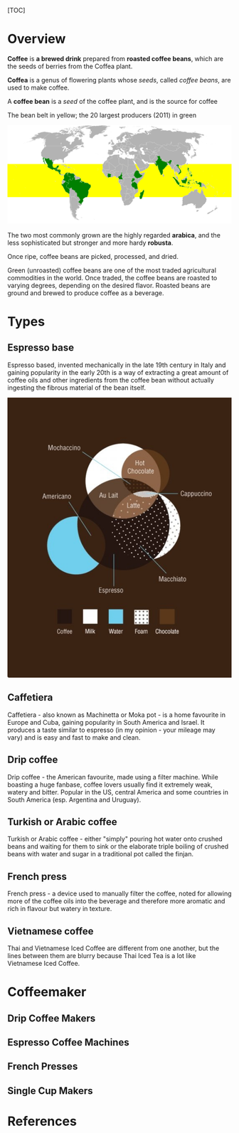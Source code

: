 [TOC]

# Overview

**Coffee** is **a brewed drink** prepared from **roasted coffee beans**,
which are the seeds of berries from the Coffea plant.

**Coffea** is a genus of flowering plants whose *seeds*, called *coffee
beans*, are used to make coffee.

A **coffee bean** is a *seed* of the coffee plant, and is the source for
coffee

The bean belt in yellow; the 20 largest producers (2011) in green

![bean belt][bean-belt]

The two most commonly grown are the highly regarded **arabica**, and the
less sophisticated but stronger and more hardy **robusta**.

Once ripe, coffee beans are picked, processed, and dried.

Green (unroasted) coffee beans are one of the most traded agricultural
commodities in the world. Once traded, the coffee beans are roasted to
varying degrees, depending on the desired flavor. Roasted beans are
ground and brewed to produce coffee as a beverage.

# Types

## Espresso base

Espresso based, invented mechanically in the late 19th century in Italy
and gaining popularity in the early 20th is a way of extracting a great
amount of coffee oils and other ingredients from the coffee bean without
actually ingesting the fibrous material of the bean itself.

![espresso-base][espresso-base]

## Caffetiera

Caffetiera - also known as Machinetta or Moka pot - is a home favourite
in Europe and Cuba, gaining popularity in South America and Israel. It
produces a taste similar to espresso (in my opinion - your mileage may
vary) and is easy and fast to make and clean.

## Drip coffee

Drip coffee - the American favourite, made using a filter machine. While
boasting a huge fanbase, coffee lovers usually find it extremely weak,
watery and bitter. Popular in the US, central America and some countries
in South America (esp. Argentina and Uruguay).

## Turkish or Arabic coffee

Turkish or Arabic coffee - either "simply" pouring hot water onto
crushed beans and waiting for them to sink or the elaborate triple
boiling of crushed beans with water and sugar in a traditional pot
called the finjan.

## French press

French press - a device used to manually filter the coffee, noted for
allowing more of the coffee oils into the beverage and therefore more
aromatic and rich in flavour but watery in texture.

## Vietnamese coffee

Thai and Vietnamese Iced Coffee are different from one another, but the
lines between them are blurry because Thai Iced Tea is a lot like
Vietnamese Iced Coffee.

# Coffeemaker

## Drip Coffee Makers

## Espresso Coffee Machines

## French Presses

## Single Cup Makers

# References

[bean-belt]: https://github.com/samtron1412/figures/raw/master/coffee/bean-belt-top-20-coffee-producers-2011.svg?sanitize=true
[espresso-base]: https://github.com/samtron1412/figures/raw/master/coffee/espresso-base-coffee.jpg?sanitize=true
